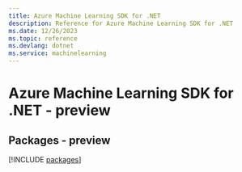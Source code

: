 ```yaml
---
title: Azure Machine Learning SDK for .NET
description: Reference for Azure Machine Learning SDK for .NET
ms.date: 12/26/2023
ms.topic: reference
ms.devlang: dotnet
ms.service: machinelearning
---
```

# Azure Machine Learning SDK for .NET - preview
## Packages - preview
[!INCLUDE [packages](machine-learning-index.md)]